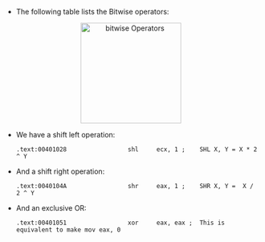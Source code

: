 - The following table lists the Bitwise operators:
<p align="center"> 
    <img src="https://i.imgur.com/dURb9zE.png" width="auto" height="200px" alt="bitwise Operators">
</p>

* We have a shift left operation:
    ```
    .text:00401028                 shl     ecx, 1 ;    SHL X, Y = X * 2 ^ Y
    ```

* And a shift right operation:
    ```
    .text:0040104A                 shr     eax, 1 ;    SHR X, Y =  X / 2 ^ Y
    ```

* And an exclusive OR:
    ```
    .text:00401051                 xor     eax, eax ;  This is equivalent to make mov eax, 0
    ```
